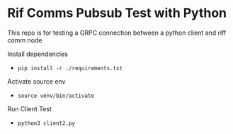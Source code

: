 # Rif Comms Pubsub Test with Python

This repo is for testing a GRPC connection between a python client and riff comm node

Install dependencies
- `pip install -r ./requirements.txt`

Activate source env
- `source venv/bin/activate`

Run Client Test
- `python3 client2.py`
